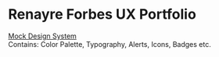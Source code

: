 # Renayre Forbes UX Portfolio

[Mock Design System](https://xd.adobe.com/view/3acf4f23-3e6b-47d8-9952-7fbfd8cbc5ca-6f9c/)  
Contains: Color Palette, Typography, Alerts, Icons, Badges etc. 
